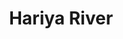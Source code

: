 ---
title: "Hariya River"
title_bn: "হাড়িয়া নদী"
description: "It originated from the Salta River in Paikgacha, Khulna and ended in the river Shibsa of this district. It is 14 km in length, 50 m in width, 7.5 m in depth and its basin is 50 sq.km."
---